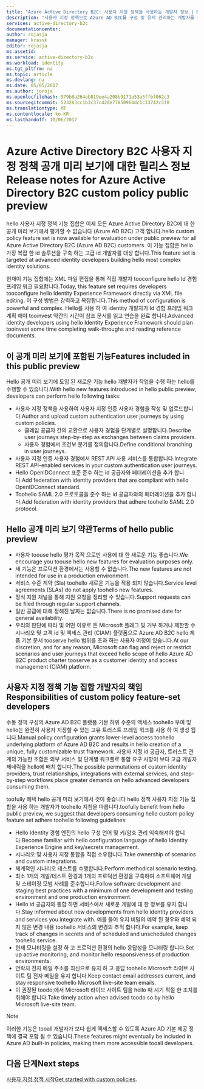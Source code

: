 ```yaml
---
title: "Azure Active Directory B2C: 사용자 지정 정책을 사용하는 개발자 정보 | Microsoft Docs"
description: "사용자 지정 정책으로 Azure AD B2C를 구성 및 유지 관리하는 개발자를 위한 정보"
services: active-directory-b2c
documentationcenter: 
author: rojasja
manager: krassk
editor: rojasja
ms.assetid: 
ms.service: active-directory-b2c
ms.workload: identity
ms.tgt_pltfrm: na
ms.topic: article
ms.devlang: na
ms.date: 05/05/2017
ms.author: joroja
ms.openlocfilehash: 979b8a264eb819ee4a208b9171a53a5ffbf062c3
ms.sourcegitcommit: 523283cc1b3c37c428e77850964dc1c33742c5f0
ms.translationtype: MT
ms.contentlocale: ko-KR
ms.lasthandoff: 10/06/2017
---
```

# <a name="release-notes-for-azure-active-directory-b2c-custom-policy-public-preview"></a><span data-ttu-id="0ce2b-103">Azure Active Directory B2C 사용자 지정 정책 공개 미리 보기에 대한 릴리스 정보</span><span class="sxs-lookup"><span data-stu-id="0ce2b-103">Release notes for Azure Active Directory B2C custom policy public preview</span></span>
<span data-ttu-id="0ce2b-104">hello 사용자 지정 정책 기능 집합은 이제 모든 Azure Active Directory B2C에 대 한 공개 미리 보기에서 평가할 수 없습니다 (Azure AD B2C) 고객 합니다.</span><span class="sxs-lookup"><span data-stu-id="0ce2b-104">hello custom policy feature set is now available for evaluation under public preview for all Azure Active Directory B2C (Azure AD B2C) customers.</span></span> <span data-ttu-id="0ce2b-105">이 기능 집합은 hello 가장 복잡 한 id 솔루션을 구축 하는 고급 id 개발자를 대상 합니다.</span><span class="sxs-lookup"><span data-stu-id="0ce2b-105">This feature set is targeted at advanced identity developers building hello most complex identity solutions.</span></span>  

<span data-ttu-id="0ce2b-106">현재이 기능 집합에는 XML 파일 편집을 통해 직접 개발자 tooconfigure hello Id 경험 프레임 워크 필요합니다.</span><span class="sxs-lookup"><span data-stu-id="0ce2b-106">Today, this feature set requires developers tooconfigure hello Identity Experience Framework directly via XML file editing.</span></span> <span data-ttu-id="0ce2b-107">이 구성 방법은 강력하고 복잡합니다.</span><span class="sxs-lookup"><span data-stu-id="0ce2b-107">This method of configuration is powerful and complex.</span></span> <span data-ttu-id="0ce2b-108">Hello를 사용 하 여 identity 개발자가 Id 경험 프레임 워크 계획 해야 tooinvest 약간의 시간이 참조 문서를 읽고 연습을 완료 합니다.</span><span class="sxs-lookup"><span data-stu-id="0ce2b-108">Advanced identity developers using hello Identity Experience Framework should plan tooinvest some time completing walk-throughs and reading reference documents.</span></span> 

## <a name="features-included-in-this-public-preview"></a><span data-ttu-id="0ce2b-109">이 공개 미리 보기에 포함된 기능</span><span class="sxs-lookup"><span data-stu-id="0ce2b-109">Features included in this public preview</span></span>
<span data-ttu-id="0ce2b-110">Hello 공개 미리 보기에 도입 된 새로운 기능 hello 개발자가 작업을 수행 하는 hello를 수행할 수 있습니다.</span><span class="sxs-lookup"><span data-stu-id="0ce2b-110">With hello new features introduced in hello public preview, developers can perform hello following tasks:</span></span><br>

* <span data-ttu-id="0ce2b-111">사용자 지정 정책을 사용하여 사용자 지정 인증 사용자 경험을 작성 및 업로드합니다.</span><span class="sxs-lookup"><span data-stu-id="0ce2b-111">Author and upload custom authentication user journeys by using custom policies.</span></span> 
   * <span data-ttu-id="0ce2b-112">클레임 공급자 간의 교환으로 사용자 경험을 단계별로 설명합니다.</span><span class="sxs-lookup"><span data-stu-id="0ce2b-112">Describe user journeys step-by-step as exchanges between claims providers.</span></span> 
   * <span data-ttu-id="0ce2b-113">사용자 경험에서 조건부 분기를 정의합니다.</span><span class="sxs-lookup"><span data-stu-id="0ce2b-113">Define conditional branching in user journeys.</span></span> 
* <span data-ttu-id="0ce2b-114">사용자 지정 인증 사용자 경험에서 REST API 사용 서비스를 통합합니다.</span><span class="sxs-lookup"><span data-stu-id="0ce2b-114">Integrate REST API-enabled services in your custom authentication user journeys.</span></span>  
* <span data-ttu-id="0ce2b-115">Hello OpenIDConnect 표준 준수 하는 id 공급자와 페더레이션을 추가 합니다.</span><span class="sxs-lookup"><span data-stu-id="0ce2b-115">Add federation with identity providers that are compliant with hello OpenIDConnect standard.</span></span> <br>
* <span data-ttu-id="0ce2b-116">Toohello SAML 2.0 프로토콜을 준수 하는 id 공급자와의 페더레이션을 추가 합니다.</span><span class="sxs-lookup"><span data-stu-id="0ce2b-116">Add federation with identity providers that adhere toohello SAML 2.0 protocol.</span></span> 

## <a name="terms-of-hello-public-preview"></a><span data-ttu-id="0ce2b-117">Hello 공개 미리 보기 약관</span><span class="sxs-lookup"><span data-stu-id="0ce2b-117">Terms of hello public preview</span></span>

* <span data-ttu-id="0ce2b-118">사용자 toouse hello 평가 목적 으로만 사용에 대 한 새로운 기능 좋습니다.</span><span class="sxs-lookup"><span data-stu-id="0ce2b-118">We encourage you toouse hello new features for evaluation purposes only.</span></span><br>
* <span data-ttu-id="0ce2b-119">새 기능은 프로덕션 환경에서는 사용할 수 없습니다.</span><span class="sxs-lookup"><span data-stu-id="0ce2b-119">The new features are not intended for use in a production environment.</span></span><br>
* <span data-ttu-id="0ce2b-120">서비스 수준 계약 (Sla) toohello 새로운 기능을 적용 되지 않습니다.</span><span class="sxs-lookup"><span data-stu-id="0ce2b-120">Service level agreements (SLAs) do not apply toohello new features.</span></span> <br>
* <span data-ttu-id="0ce2b-121">정식 지원 채널을 통해 지원 요청을 정리할 수 있습니다.</span><span class="sxs-lookup"><span data-stu-id="0ce2b-121">Support requests can be filed through regular support channels.</span></span> <br>
* <span data-ttu-id="0ce2b-122">일반 공급에 대해 정해진 날짜는 없습니다.</span><span class="sxs-lookup"><span data-stu-id="0ce2b-122">There is no promised date for general availability.</span></span><br>
* <span data-ttu-id="0ce2b-123">우리의 판단에 따라 및 어떤 이유로 든 Microsoft 플래그 및 거부 하거나 제한할 수 시나리오 및 고객 id 및 액세스 관리 (CIAM) 플랫폼으로 Azure AD B2C hello 제품 기본 문서 tooserve hello 범위를 초과 하는 사용자 여정이 있습니다.</span><span class="sxs-lookup"><span data-stu-id="0ce2b-123">At our discretion, and for any reason, Microsoft can flag and reject or restrict scenarios and user journeys that exceed hello scope of hello Azure AD B2C product charter tooserve as a customer identity and access management (CIAM) platform.</span></span>

## <a name="responsibilities-of-custom-policy-feature-set-developers"></a><span data-ttu-id="0ce2b-124">사용자 지정 정책 기능 집합 개발자의 책임</span><span class="sxs-lookup"><span data-stu-id="0ce2b-124">Responsibilities of custom policy feature-set developers</span></span>
<span data-ttu-id="0ce2b-125">수동 정책 구성의 Azure AD B2C 플랫폼 기본 하위 수준의 액세스 toohello 부여 및 hello는 완전히 사용자 지정할 수 있는 고유 트러스트 프레임 워크를 사용 하 여 생성 됩니다.</span><span class="sxs-lookup"><span data-stu-id="0ce2b-125">Manual policy configuration grants lower-level access toohello underlying platform of Azure AD B2C and results in hello creation of a unique, fully customizable trust framework.</span></span> <span data-ttu-id="0ce2b-126">사용자 지정 id 공급자, 트러스트 관계의 가능한 조합은 외부 서비스 및 단계별 워크플로 통합 요구 사항이 보다 고급 개발자 제네릭을 hello에 배치 합니다.</span><span class="sxs-lookup"><span data-stu-id="0ce2b-126">The possible permutations of custom identity providers, trust relationships, integrations with external services, and step-by-step workflows place greater demands on hello advanced developers consuming them.</span></span>

<span data-ttu-id="0ce2b-127">toofully 혜택 hello 공개 미리 보기에서 것이 좋습니다 hello 정책 사용자 지정 기능 집합을 사용 하는 개발자가 toohello 지침을 따릅니다.</span><span class="sxs-lookup"><span data-stu-id="0ce2b-127">toofully benefit from hello public preview, we suggest that developers consuming hello custom policy feature set adhere toohello following guidelines:</span></span>
* <span data-ttu-id="0ce2b-128">Hello Identity 경험 엔진의 hello 구성 언어 및 키/암호 관리 익숙해져야 합니다.</span><span class="sxs-lookup"><span data-stu-id="0ce2b-128">Become familiar with hello configuration language of hello Identity Experience Engine and key/secrets management.</span></span>
* <span data-ttu-id="0ce2b-129">시나리오 및 사용자 지정 통합을 직접 소유합니다.</span><span class="sxs-lookup"><span data-stu-id="0ce2b-129">Take ownership of scenarios and custom integrations.</span></span>
* <span data-ttu-id="0ce2b-130">체계적인 시나리오 테스트를 수행합니다.</span><span class="sxs-lookup"><span data-stu-id="0ce2b-130">Perform methodical scenario testing.</span></span>
* <span data-ttu-id="0ce2b-131">최소 1개의 개발/테스트 환경과 1개의 프로덕션 환경을 구축하여 소프트웨어 개발 및 스테이징 모범 사례를 준수합니다.</span><span class="sxs-lookup"><span data-stu-id="0ce2b-131">Follow software development and staging best practices with a minimum of one development and testing environment and one production environment.</span></span>
* <span data-ttu-id="0ce2b-132">Hello id 공급자와 통합 하면 서비스에서 새로운 개발에 대 한 정보를 유지 합니다.</span><span class="sxs-lookup"><span data-stu-id="0ce2b-132">Stay informed about new developments from hello identity providers and services you integrate with.</span></span> <span data-ttu-id="0ce2b-133">예를 들어 유지 비밀의 예약 된 경우와 예약 되지 않은 변경 내용 toohello 서비스의 변경의 추적 합니다.</span><span class="sxs-lookup"><span data-stu-id="0ce2b-133">For example, keep track of changes in secrets and of scheduled and unscheduled changes toohello service.</span></span>
* <span data-ttu-id="0ce2b-134">현재 모니터링을 설정 하 고 프로덕션 환경의 hello 응답성을 모니터링 합니다.</span><span class="sxs-lookup"><span data-stu-id="0ce2b-134">Set up active monitoring, and monitor hello responsiveness of production environments.</span></span>
* <span data-ttu-id="0ce2b-135">연락처 전자 메일 주소를 최신으로 유지 하 고 응답 toohello Microsoft 라이브 사이트 팀 전자 메일을 유지 합니다.</span><span class="sxs-lookup"><span data-stu-id="0ce2b-135">Keep contact email addresses current, and stay responsive toohello Microsoft live-site team emails.</span></span>
* <span data-ttu-id="0ce2b-136">이 권장된 toodo;에서 Microsoft 라이브 사이트 팀을 hello 때 시기 적절 한 조치를 취해야 합니다.</span><span class="sxs-lookup"><span data-stu-id="0ce2b-136">Take timely action when advised toodo so by hello Microsoft live-site team.</span></span> 


>[!NOTE]
><span data-ttu-id="0ce2b-137">이러한 기능은 tooall 개발자가 보다 쉽게 액세스할 수 있도록 Azure AD 기본 제공 정책에 결국 포함 될 수 있습니다.</span><span class="sxs-lookup"><span data-stu-id="0ce2b-137">These features might eventually be included in Azure AD built-in policies, making them more accessible tooall developers.</span></span>

## <a name="next-steps"></a><span data-ttu-id="0ce2b-138">다음 단계</span><span class="sxs-lookup"><span data-stu-id="0ce2b-138">Next steps</span></span>
<span data-ttu-id="0ce2b-139">[사용자 지정 정책 시작](active-directory-b2c-get-started-custom.md)</span><span class="sxs-lookup"><span data-stu-id="0ce2b-139">[Get started with custom policies](active-directory-b2c-get-started-custom.md).</span></span>
